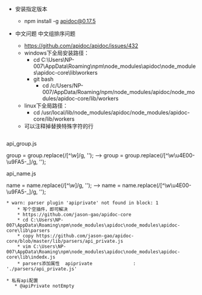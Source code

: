 * 安装指定版本
    * npm install -g apidoc@0.17.5
* 中文问题 中文组排序问题
    * https://github.com/apidoc/apidoc/issues/432
    * windows下全局安装路径：
        * cd C:\Users\NP-007\AppData\Roaming\npm\node_modules\apidoc\node_modules\apidoc-core\lib\workers
        * git bash
            * cd /c/Users/NP-007/AppData/Roaming/npm/node_modules/apidoc/node_modules/apidoc-core/lib/workers
    * linux下全局路径：
        * cd /usr/local/lib/node_modules/apidoc/node_modules/apidoc-core/lib/workers
    * 可以注释掉替换特殊字符的行
    
    ```js
api_group.js

group = group.replace(/[^\w]/g, ''); --> group = group.replace(/[^\w\u4E00-\u9FA5-_]/g, '');

api_name.js

name = name.replace(/[^\w]/g, ''); --> name = name.replace(/[^\w\u4E00-\u9FA5-_]/g, '');
```
* warn: parser plugin 'apiprivate' not found in block: 1
    * 写个空插件，即可解决
    * https://github.com/jason-gao/apidoc-core
    * cd C:\Users\NP-007\AppData\Roaming\npm\node_modules\apidoc\node_modules\apidoc-core\lib\parsers
    * copy https://github.com/jason-gao/apidoc-core/blob/master/lib/parsers/api_private.js
    * vim C:\Users\NP-007\AppData\Roaming\npm\node_modules\apidoc\node_modules\apidoc-core\lib\indedx.js
    * parsers添加属性  apiprivate               : './parsers/api_private.js'
    
* 私有api配置
   * @apiPrivate notEmpty
    